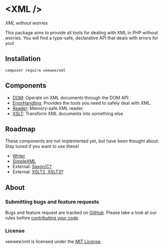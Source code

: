 # &lt;XML /&gt;

*XML without worries*

This package aims to provide all tools for dealing with XML in PHP without worries.
You will find a type-safe, declarative API that deals with errors for you!


## Installation

```
composer require veewee/xml
```

## Components

* [DOM](docs/dom.md): Operate on XML documents through the DOM API.
* [ErrorHandling](docs/error-handling.md): Provides the tools you need to safely deal with XML.
* [Reader](docs/reader.md): Memory-safe XML reader.
* [XSLT](docs/xslt.md): Transform XML documents into something else.

## Roadmap

These components are not implemented yet, but have been thought about.
Stay tuned if you want to use these!

* [Writer](https://www.php.net/manual/en/book.xmlwriter.php)
* [SimpleXML](https://www.php.net/manual/en/book.simplexml.php)
* External: [Saxon/C?](https://www.saxonica.com/saxon-c/php_api.xml)
* External: [XSLT2, XSLT3?](https://github.com/genkgo/xsl)

## About

### Submitting bugs and feature requests

Bugs and feature request are tracked on [GitHub](https://github.com/veewee/xml/issues).
Please take a look at our rules before [contributing your code](CONTRIBUTING.md).

### License

veewee/xml is licensed under the [MIT License](LICENSE).
